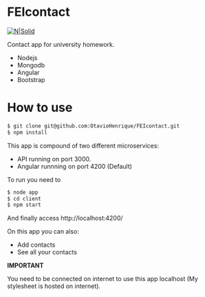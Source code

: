 # FEIcontact

[![N|Solid](https://cldup.com/dTxpPi9lDf.thumb.png)](https://nodesource.com/products/nsolid)

Contact app for university homework.

  - Nodejs
  - Mongodb
  - Angular
  - Bootstrap

# How to use
    
  ```sh
$ git clone git@github.com:OtavioHenrique/FEIcontact.git
$ npm install 
```

This app is compound of two different microservices:

- API running on port 3000.
- Angular runnning on port 4200 (Default)

To run you need to 
  ```sh
$ node app
$ cd client
$ npm start
```

And finally access http://localhost:4200/

On this app you can also:
  - Add contacts
  - See all your contacts
 
**IMPORTANT**
 
You need to be connected on internet to use this app localhost (My stylesheet is hosted on internet).
